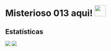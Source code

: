 # Misterioso 013 aqui! <img src="https://media.giphy.com/media/hvRJCLFzcasrR4ia7z/giphy.gif" width="35px">

## Estatísticas
<img src="https://github-readme-stats.vercel.app/api?username=misterioso013&show_icons=true&theme=dark">
<img src="https://github-readme-stats.vercel.app/api/top-langs/?username=reisdev&layout=compact&theme=dark">
